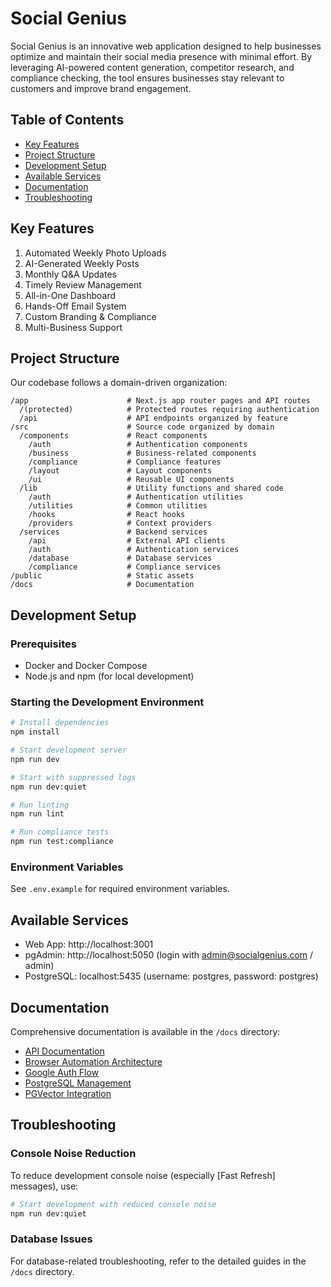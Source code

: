 # Social Genius

Social Genius is an innovative web application designed to help businesses optimize and maintain their social media presence with minimal effort. By leveraging AI-powered content generation, competitor research, and compliance checking, the tool ensures businesses stay relevant to customers and improve brand engagement.

## Table of Contents

- [Key Features](#key-features)
- [Project Structure](#project-structure)
- [Development Setup](#development-setup)
- [Available Services](#available-services)
- [Documentation](#documentation)
- [Troubleshooting](#troubleshooting)

## Key Features

1. Automated Weekly Photo Uploads
2. AI-Generated Weekly Posts
3. Monthly Q&A Updates
4. Timely Review Management
5. All-in-One Dashboard
6. Hands-Off Email System
7. Custom Branding & Compliance
8. Multi-Business Support

## Project Structure

Our codebase follows a domain-driven organization:

```
/app                      # Next.js app router pages and API routes
  /(protected)            # Protected routes requiring authentication
  /api                    # API endpoints organized by feature
/src                      # Source code organized by domain
  /components             # React components
    /auth                 # Authentication components
    /business             # Business-related components
    /compliance           # Compliance features
    /layout               # Layout components
    /ui                   # Reusable UI components
  /lib                    # Utility functions and shared code
    /auth                 # Authentication utilities
    /utilities            # Common utilities
    /hooks                # React hooks
    /providers            # Context providers
  /services               # Backend services
    /api                  # External API clients
    /auth                 # Authentication services
    /database             # Database services
    /compliance           # Compliance services
/public                   # Static assets
/docs                     # Documentation
```

## Development Setup

### Prerequisites

- Docker and Docker Compose
- Node.js and npm (for local development)

### Starting the Development Environment

```bash
# Install dependencies
npm install

# Start development server
npm run dev

# Start with suppressed logs
npm run dev:quiet

# Run linting
npm run lint

# Run compliance tests
npm run test:compliance
```

### Environment Variables

See `.env.example` for required environment variables.

## Available Services

- Web App: http://localhost:3001
- pgAdmin: http://localhost:5050 (login with admin@socialgenius.com / admin)
- PostgreSQL: localhost:5435 (username: postgres, password: postgres)

## Documentation

Comprehensive documentation is available in the `/docs` directory:

- [API Documentation](src/docs/API_DOCUMENTATION.md)
- [Browser Automation Architecture](src/docs/BROWSER_AUTOMATION_ARCHITECTURE.md)
- [Google Auth Flow](src/docs/GOOGLE_AUTH_FLOW.md)
- [PostgreSQL Management](src/docs/POSTGRES_MANAGEMENT.md)
- [PGVector Integration](src/docs/PGVECTOR_INTEGRATION.md)

## Troubleshooting

### Console Noise Reduction

To reduce development console noise (especially [Fast Refresh] messages), use:

```bash
# Start development with reduced console noise
npm run dev:quiet
```

### Database Issues

For database-related troubleshooting, refer to the detailed guides in the `/docs` directory.